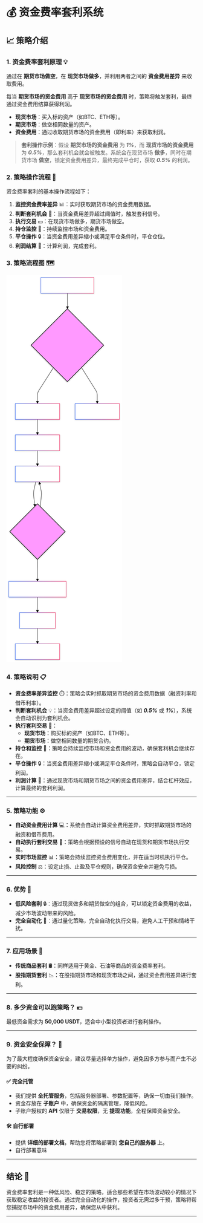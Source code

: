 # 💰 资金费率套利系统

## 📈 策略介绍

### 1. **资金费率套利原理** 💡

通过在 **期货市场做空**，在 **现货市场做多**，并利用两者之间的 **资金费用差异** 来收取费用。

每当 **期货市场的资金费用** 高于 **现货市场的资金费用** 时，策略将触发套利，最终通过资金费用结算获得利润。

- **现货市场**：买入标的资产（如BTC、ETH等）。
- **期货市场**：做空相同数量的资产。
- **资金费用**：通过收取期货市场的资金费用（即利率）来获取利润。

> **套利操作示例**：假设 **期货市场的资金费用** 为 ***1%***，而 **现货市场的资金费用** 为 ***0.5%***，那么套利机会就会被触发。系统会在现货市场 **做多**，同时在期货市场 **做空**，锁定资金费用差异，最终完成平仓时，获取 ***0.5%*** 的利润。


### 2. **策略操作流程** 🔄

资金费率套利的基本操作流程如下：

1. **监控资金费率差异** 📊：实时获取期货市场的资金费用数据。
2. **判断套利机会** 🧐：当资金费用差异超过阈值时，触发套利信号。
3. **执行交易** 💵：在现货市场做多，期货市场做空。
4. **持仓监控** 👀：持续监控市场和资金费用。
5. **平仓操作** 🔒：当资金费用差异缩小或满足平仓条件时，平仓仓位。
6. **利润结算** 💸：计算利润，完成套利。

### 3. **策略流程图** 🗺️

![image](https://raw.githubusercontent.com/wendingtaoli/wendingtaoli.github.io/main/image/zijin_flow.svg)

### 4. **策略说明** 📋

- **资金费率差异监控** ⏱️：策略会实时抓取期货市场的资金费用数据（融资利率和借币利率）。
- **判断套利机会** 💡：当资金费用差异超过设定的阈值（如 ***0.5%*** 或 ***1%***），系统会自动识别为套利机会。
- **执行套利交易** 💼：
    - **现货市场**：购买标的资产（如BTC、ETH等）。
    - **期货市场**：做空相同数量的期货合约。
- **持仓和监控** 👀：策略会持续监控市场和资金费用的波动，确保套利机会继续存在。
- **平仓操作** 🔒：当资金费用差异缩小或满足平仓条件时，策略会自动平仓，锁定利润。
- **利润计算** 💸：通过现货市场和期货市场之间的资金费用差异，结合杠杆效应，计算最终的套利利润。

---

### 5. **策略功能** ⚙️

- **自动资金费用计算** 💻：系统会自动计算资金费用差异，实时抓取期货市场的融资和借币费用。
- **自动执行套利交易** 🔄：策略会根据预设的信号自动在现货和期货市场执行交易。
- **实时市场监控** 📊：策略会持续监控资金费用变化，并在适当时机执行平仓。
- **风险控制** ⚖️：设定止损、止盈及平仓规则，确保资金安全并避免亏损。

---

### 6. **优势** 🚀

- **低风险套利** 🔒：通过现货做多和期货做空的组合，可以锁定资金费用的收益，减少市场波动带来的风险。
- **完全自动化** 🤖：通过量化策略，完全自动化执行交易，避免人工干预和情绪干扰。

---

### 7. **应用场景** 🏦

- **传统商品套利** 🛢️：同样适用于黄金、石油等商品的资金费率套利。
- **股指期货套利** 📉：在股指期货市场和现货市场之间，通过资金费用差异进行套利。

---

### 8. **多少资金可以跑策略？** 💵

最低资金需求为 **50,000 USDT**，适合中小型投资者进行套利操作。

---

### 9. **资金安全保障？** 🔐

为了最大程度确保资金安全，建议尽量选择单方操作，避免因多方参与而产生不必要的纠纷。

#### ✅ 完全托管
- 我们提供 **全托管服务**，包括服务器部署、参数配置等，确保一切由我们操作。
- 资金存放在 **子账户** 中，确保资金的隔离管理，降低风险。
- 子账户授权的 **API** 仅限于 **交易权限**，无 **提现功能**，全程保障资金安全。

#### 🛠️ 自行部署
- 提供 **详细的部署文档**，帮助您将策略部署到 **您自己的服务器** 上。
- 自行部署意味
---

## 结论 📌

资金费率套利是一种低风险、稳定的策略，适合那些希望在市场波动较小的情况下获取稳定收益的投资者。通过完全自动化的操作，投资者无需过多干预，策略将帮您捕捉市场中的资金费用差异，确保您从中获利。

---

